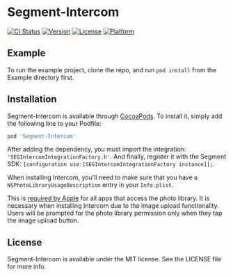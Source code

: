 # Segment-Intercom

[![CI Status](http://img.shields.io/travis/segment-integrations/analytics-ios-integration-intercom.svg?style=flat)](https://travis-ci.org/segment-integrations/analytics-ios-integration-intercom)
[![Version](https://img.shields.io/cocoapods/v/Segment-Intercom.svg?style=flat)](http://cocoapods.org/pods/Segment-Intercom)
[![License](https://img.shields.io/cocoapods/l/Segment-Intercom.svg?style=flat)](http://cocoapods.org/pods/Segment-Intercom)
[![Platform](https://img.shields.io/cocoapods/p/Segment-Intercom.svg?style=flat)](http://cocoapods.org/pods/Segment-Intercom)

## Example

To run the example project, clone the repo, and run `pod install` from the Example directory first.

## Installation

Segment-Intercom is available through [CocoaPods](http://cocoapods.org). To install
it, simply add the following line to your Podfile:

```ruby
pod 'Segment-Intercom'
```

After adding the dependency, you must import the integration: `'SEGIntercomIntegrationFactory.h'`. And finally, register it with the Segment SDK: `[configuration use:[SEGIntercomIntegrationFactory instance]];`.

When installing Intercom, you'll need to make sure that you have a `NSPhotoLibraryUsageDescription` entry in your `Info.plist`.
 
 This is [required by Apple](https://developer.apple.com/library/content/qa/qa1937/_index.html) for all apps that access the photo library. It is necessary when installing Intercom due to the image upload functionality. Users will be prompted for the photo library permission only when they tap the image upload button.

## License

Segment-Intercom is available under the MIT license. See the LICENSE file for more info.
